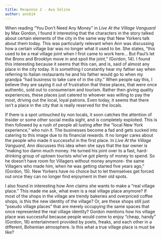 ```yaml
---
title: Response 2 - Ava Solina
author: ans614
---
```


When reading “You Don’t Need Any Money” in *Live At the Village Vanguard* by Max Gordon, I found it interesting that the characters in the story talked about certain elements of the city in the same way that New Yorkers talk about them today. This was particularly relevant when Ann was discussing how a certain village bar was no longer what it used to be. She states, “this used to be a real village joint when I first came to work here… But Paul’s let the Bronx and Brooklyn move in and spoil the joint,” (Gordon, 14). I found this interesting because it seems that this can, and is, said of almost any place in the city today. It is something I constantly hear my father say when referring to Italian restaurants he and his father would go to when my grandpa “had business to take care of in the city.” When people say this, I believe they are saying it out of frustration that these places, that were once authentic, sold out to consumerism and tourism. Rather then giving quality experiences, these places just catered to whoever was willing to pay the most, driving out the local, loyal patrons. Even today, it seems that there isn’t a place in the city that is really reserved for the locals.

If there is a spot untouched by non locals, it soon catches the attention of Insider or some other social media sight, and is completely exploited. This is then followed by a rush of people all lusting after the “local New York experience,” who ruin it. The businesses become a fad and gets sucked into catering to this image due to its financial rewards. It no longer cares about the people who made it successful in the first place. In *Live At the Village Vanguard*, Ann discusses this idea when she says that the bar owner is “making too damn much money. He turned his joint over to a fast, hard-drinking group of uptown tourists who’ve got plenty of money to spend. So he doesn’t have room for Villagers without money anymore- the same Villagers who made him, when he was getting started five years ago,” (Gordon, 15). New Yorkers have no choice but to let themselves get forced out once they can no longer find enjoyment in their old spots.

I also found in interesting how Ann claims she wants to make a “real village place.” This made me ask, what even is a real village place anymore? If most of the shops in the village are trendy bakeries and overpriced coffee shops, is this the new identity of the village? Or, are these shops still just “pseudo village places” that are merely occupying the same spaces that once represented the real village identity? Gordon mentions how his village place was successful because people would come to enjoy “cheap, handy” (Gordon, 16) entertainment provided by poets, freaks, and each other in a different, Bohemian atmosphere. Is this what a true village place is must be like?
